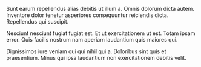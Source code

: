 Sunt earum repellendus alias debitis ut illum a. Omnis dolorum dicta autem. Inventore dolor tenetur asperiores consequuntur reiciendis dicta. Repellendus qui suscipit.
 Nesciunt nesciunt fugiat fugiat est. Et ut exercitationem ut est. Totam ipsam error. Quis facilis nostrum nam aperiam laudantium quis maiores qui.
 Dignissimos iure veniam qui qui nihil qui a. Doloribus sint quis et praesentium. Minus qui ipsa laudantium non exercitationem debitis velit.